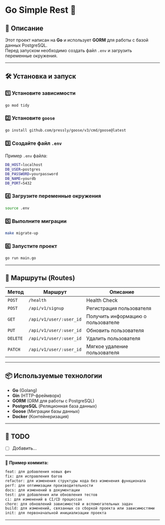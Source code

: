 # Go Simple Rest 🚀

## 📌 Описание
Этот проект написан на **Go** и использует **GORM** для работы с базой данных PostgreSQL.  
Перед запуском необходимо создать файл `.env` и загрузить переменные окружения.

---

## 🛠️ Установка и запуск

### 1️⃣ Установите зависимости
```sh
go mod tidy
```

### 2️⃣ Установите `goose`
```sh
go install github.com/pressly/goose/v3/cmd/goose@latest
```

### 3️⃣ Создайте файл `.env`  
Пример `.env` файла:
```sh
DB_HOST=localhost
DB_USER=postgres
DB_PASSWORD=yourpassword
DB_NAME=yourdb
DB_PORT=5432
```

### 4️⃣ Загрузите переменные окружения
```sh
source .env
```

### 5️⃣ Выполните миграции
```sh
make migrate-up
```

### 6️⃣ Запустите проект
```sh
go run main.go
```


---

## 🚏 Маршруты (Routes)

| Метод  | Маршрут          | Описание                     |
|--------|-----------------|-----------------------------|
| `POST` | `/health`       | Health Check    |
| `POST` | `/api/v1/signup`       | Регистрация пользователя   |
| `GET`  | `/api/v1/user/:user_id` | Получить информацию о пользователе |
| `PUT`  | `/api/v1/user/:user_id` | Обновить пользователя |
| `DELETE` | `/api/v1/user/:user_id` | Удалить пользователя |
| `PATCH` | `/api/v1/user/:user_id` | Мягкое удаление пользователя |

---

## 📦 Используемые технологии
- **Go** (Golang)
- **Gin** (HTTP-фреймворк)
- **GORM** (ORM для работы с PostgreSQL)
- **PostgreSQL** (Реляционная база данных)
- **Goose** (Миграции базы данных)
- **Docker** (Контейнеризация)

---

## 🎯 TODO
- [ ] Добавить...

---
 

📌 **Пример коммита:**  
```sh
feat: для добавления новых фич  
fix: для исправления багов  
refactor: для изменения структуры кода без изменения функционала  
perf: для оптимизации производительности  
docs: для изменений в документации  
test: для добавления или обновления тестов  
ci: для изменений в CI/CD процессах  
chore: для обновлений зависимостей и вспомогательных задач  
build: для изменений, связанных со сборкой проекта или зависимостями  
init: для первоначальной инициализации проекта  
```

---

